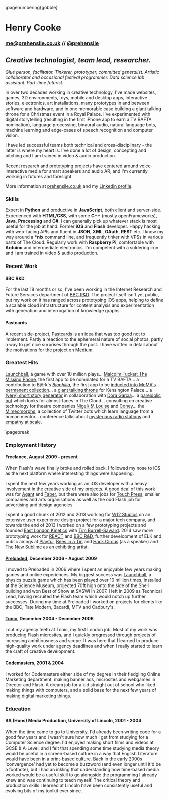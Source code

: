 \pagenumbering{gobble}

# Henry Cooke
### me@prehensile.co.uk // [\@prehensile][1]
## *Creative technologist, team lead, researcher.*

*Glue person, facilitator. Tinkerer, prototyper, committed generalist.*
*Artistic collaborator and occasional festival programmer.*
*Data science lab assistant. Part-time futurist.*

In over two decades working in creative technology, I've made websites, games, 3D environments, toys, mobile and desktop apps, interactive stories, electronics, art installations, many prototypes in and between software and hardware, and in one memorable case building a giant talking throne for a Christmas event in a Royal Palace. I've experimented with digital storytelling (resulting in the first iPhone app to earn a TV BAFTA nomination), language processing, binaural audio, natural language bots, machine learning and edge-cases of speech recognition and computer vision.

I have led successful teams both technical and cross-disciplinary - the latter is where my heart is. I've done a lot of design, concepting and pitching and I am trained in video & audio production.

Recent research and prototyping projects have centered around voice-interactive media for smart speakers and audio AR, and I'm currently working in futures and foresight.

More information at [prehensile.co.uk][6] and my [Linkedin profile][7].

### Skills
Expert in __Python__ and productive in __JavaScript__, both client and server-side. Experienced with __HTML/CSS__, with some __C++__ (mostly openFrameworks), __Java__, __Processing__ and __C#__. I can generally pick up whatever stack is most useful for the job at hand. Former __iOS__ and __Flash__ developer. Happy hacking with web-facing APIs and fluent in __JSON__, __XML__, __OAuth__, __REST__ etc. I know my way around a __*nix__ command line, and frequently tinker with VPSs in various parts of The Cloud. Regularly work with __Raspberry Pi__, comfortable with __Arduino__ and intermediate electronics. I'm competent with a soldering iron and I am trained in video & audio production.

### Recent Work
#### BBC R&D
For the last 18 months or so, I've been working in the Internet Research and Future Services department of [BBC R&D][25]. The project itself isn't yet public, but my work on it has ranged across prototyping iOS apps, helping to define a scalable cloud infrastructure for content analysis and experimentation with generation and interrogation of knowledge graphs.

#### Pastcards
A recent side-project, [Pastcards][28] is an idea that was too good not to implement. Partly a reaction to the ephemeral nature of social photos, partly a way to get nice surprises through the post. I have written in detail about the motivations for the project on [Medium][29].

### Greatest Hits
[Launchball][18], a game with over 10 million plays... [Malcolm Tucker: The Missing Phone][13], the first app to be nominated for a TV BAFTA... a contribution to Björk's [*Biophilia*][14], the first app to be [inducted into MoMA's permanent collection][26]... a [giant talking throne][10] for Kensington Palace... a [(very) short story generator][27] in collaboration with [Dora García][9]... a [pareidolic bot][31] which looks for almost-faces in The Cloud... consulting on creative technology for theatre companies [Nigel\ &\ Louise][36] and [Coney][37]... the [Mimeomorphs][32], a collection of Twitter bots which learn language from a human mentor... conference talks about [mysterious radio stations][35] and [empathy at scale][30].

\pagebreak

### Employment History

#### Freelance, August 2009 - present  

When Flash's wave finally broke and rolled back, I followed my nose to iOS as the next platform where interesting things were happening.

I spent the next few years working as an iOS developer with a heavy involvement in the creative side of my projects. A good deal of this work was for [Agant][33] and [Faber][34], but there were also jobs for [Touch Press][35], smaller companies and arts organisations as well as the odd Flash job for advertising and design agencies.

I spent a good chunk of 2012 and 2013 working for [W12 Studios][15] on an extensive user experience design project for a major tech company, and towards the end of 2013 I worked on a few prototyping projects and founded [East London Kinetics][11] with [Tim Burrell-Saward][16]. 2014 saw more prototyping work for [REACT][24] and [BBC R&D][25], further development of ELK and public airings at [Playful][22], [Bees in a Tin][4] and [Hack Circus][5] (as a speaker) and [The New Sublime][23] as an exhibiting artist.

#### [Preloaded][17], December 2006 - August 2009  

I moved to Preloaded in 2006 where I spent an enjoyable few years making games and online experiences. My biggest success was [Launchball][18], a physics puzzle game which has been played over 10 million times, installed at the Science Museum, projected 70ft high onto the side of the Shell building and won Best of Show at SXSWi in 2007. I left in 2009 as Technical Lead, having recruited the Flash team which would notch up further successes. During my time at Preloaded I worked on projects for clients like the BBC, Tate Modern, Bacardi, MTV and Cadbury's.

#### [Tonic][19], December 2004 - December 2006  

I cut my agency teeth at Tonic, my first London job. Most of my work was producing Flash microsites, and I quickly progressed through projects of increasing ambitiousness and scope. It was here that I learned to produce high-quality work under agency deadlines and when I really started to learn the craft of creative development. 

#### [Codemasters][20], 2001 & 2004  

I worked for Codemasters either side of my degree in their fledgling Online Marketing department, making banner ads, microsites and webgames in Director and Flash. A dream job for a kid straight out of school who liked making things with computers, and a solid base for the next few years of making digital marketing things.

### Education
#### BA (Hons) Media Production, University of Lincoln, 2001 - 2004

When the time came to go to University, I'd already been writing code for a good few years and I wasn't sure how much I get from studying for a Computer Science degree. I'd enjoyed making short films and videos at GCSE & A-Level, and I felt that spending some time studying media theory would be useful in a screen-based culture in a way that English Literature would have been in a print-based culture. Back in the early 2000s 'convergence' had yet to become a buzzword (and even longer until it'd be a footnote), but I had an inkling that understanding how time-based media worked would be a useful skill to go alongside the programming I already knew and was continuing to teach myself. The critical theory and production skills I learned at Lincoln have been consistently useful and evolving bits of my toolkit ever since.

[1]: http://www.twitter.com/prehensile
[2]: http://dorkbotlondon.org/
[3]: http://ldnia.com/
[4]: http://manyandvaried.org.uk/projects/bees2014/
[5]: http://hackcircus.com/reality/
[6]: http://www.prehensile.co.uk
[7]: http://www.linkedin.com/in/henrycooke/
[8]: http://prehensile.tumblr.com/post/73409885551/a-couple-of-things-i-did-at-the-end-of-last-year-part
[9]: http://www.doragarcia.org
[10]: http://elkworks.co.uk/throne
[11]: http://elkworks.co.uk
[12]: http://www.bafta.org/search.html?q=television%20cooke%20tucker&w=true
[13]: http://www.agant.com/app.php?appID=ttoi
[14]: http://en.wikipedia.org/wiki/Biophilia_(album)#App_development
[15]: http://www.w12studios.com
[16]: http://www.timburrellsaward.com/
[17]: http://preloaded.com/
[18]: http://preloaded.com/games/launchball/
[19]: http://www.tonic.co.uk
[20]: http://www.codemasters.com
[21]: skype:prhnsl.henry?call
[22]: https://vimeo.com/113088352
[23]: http://www.brightondigitalfestival.co.uk/events/newsublime
[24]: http://www.react-hub.org.uk/
[25]: http://www.bbc.co.uk/rd
[26]: http://www.moma.org/explore/inside_out/2014/06/11/biophilia-the-first-app-in-momas-collection
[27]: http://twentythreemillionstories.tumblr.com/
[28]: https://pastcards.io
[29]: https://medium.com/@prehensile/why-i-made-pastcards-fc4406cc5330
[30]: https://medium.com/@prehensile/unintended-consequences-b2e23a9d0ba3
[31]: http://facesinthecloud.tumblr.com/
[32]: https://twitter.com/prehensile/lists/mimeomorphs
[33]: http://www.agant.com
[34]: http://www.faber.co.uk/
[35]: https://vimeo.com/113088352
[36]: http://www.nigelandlouise.com/web/
[37]: http://coneyhq.org/